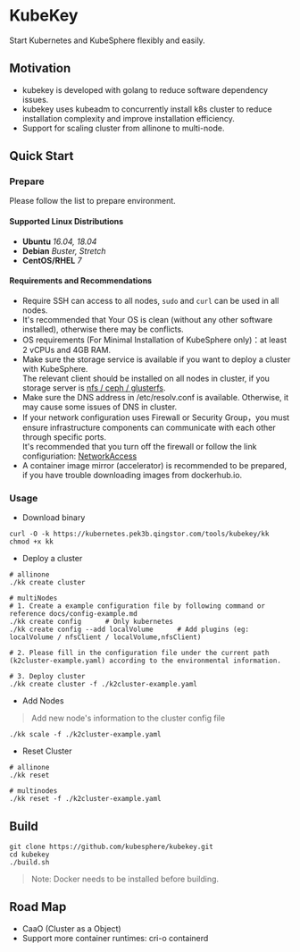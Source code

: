 # KubeKey
Start Kubernetes and KubeSphere flexibly and easily.
## Motivation
* kubekey is developed with golang to reduce software dependency issues.
* kubekey uses kubeadm to concurrently install k8s cluster to reduce installation complexity and improve installation efficiency.
* Support for scaling cluster from allinone to multi-node.
## Quick Start
### Prepare
Please follow the list to prepare environment.
#### Supported Linux Distributions
* **Ubuntu**  *16.04, 18.04*
* **Debian**  *Buster, Stretch*
* **CentOS/RHEL**  *7*
#### Requirements and Recommendations
* Require SSH can access to all nodes, `sudo` and `curl` can be used in all nodes.
* It's recommended that Your OS is clean (without any other software installed), otherwise there may be conflicts.
* OS requirements (For Minimal Installation of KubeSphere only)：at least 2 vCPUs and 4GB RAM.
* Make sure the storage service is available if you want to deploy a cluster with KubeSphere.<br>
  The relevant client should be installed on all nodes in cluster, if you storage server is [nfs / ceph / glusterfs](./docs/storage-client.md).
* Make sure the DNS address in /etc/resolv.conf is available. Otherwise, it may cause some issues of DNS in cluster.
* If your network configuration uses Firewall or Security Group，you must ensure infrastructure components can communicate with each other through specific ports.<br>
  It's recommended that you turn off the firewall or follow the link configuriation: [NetworkAccess](./docs/network-access.md)
* A container image mirror (accelerator) is recommended to be prepared, if you have trouble downloading images from dockerhub.io.          

### Usage
* Download binary
```shell script
curl -O -k https://kubernetes.pek3b.qingstor.com/tools/kubekey/kk
chmod +x kk
```
* Deploy a cluster
```shell script
# allinone
./kk create cluster

# multiNodes
# 1. Create a example configuration file by following command or reference docs/config-example.md
./kk create config      # Only kubernetes
./kk create config --add localVolume      # Add plugins (eg: localVolume / nfsClient / localVolume,nfsClient)

# 2. Please fill in the configuration file under the current path (k2cluster-example.yaml) according to the environmental information.

# 3. Deploy cluster
./kk create cluster -f ./k2cluster-example.yaml
```
* Add Nodes
> Add new node's information to the cluster config file
```shell script
./kk scale -f ./k2cluster-example.yaml
```
* Reset Cluster
```shell script
# allinone
./kk reset

# multinodes
./kk reset -f ./k2cluster-example.yaml
```

## Build
```shell script
git clone https://github.com/kubesphere/kubekey.git
cd kubekey
./build.sh
```
> Note: Docker needs to be installed before building.
## Road Map
* CaaO (Cluster as a Object)
* Support more container runtimes: cri-o containerd

